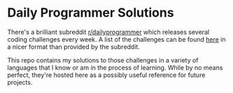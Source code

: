 # Daily Programmer Solutions
There's a brilliant subreddit [r/dailyprogrammer](https://reddit.com/r/dailyprogrammer) which releases several coding challenges every week. A list of the challenges can be found [here](https://git.fogg.me.uk/Foggalong/daily/src/master/CHALLENGES.md) in a nicer format than provided by the subreddit.

This repo contains my solutions to those challenges in a variety of languages that I know or am in the process of learning. While by no means perfect, they're hosted here as a possibly useful reference for future projects.
